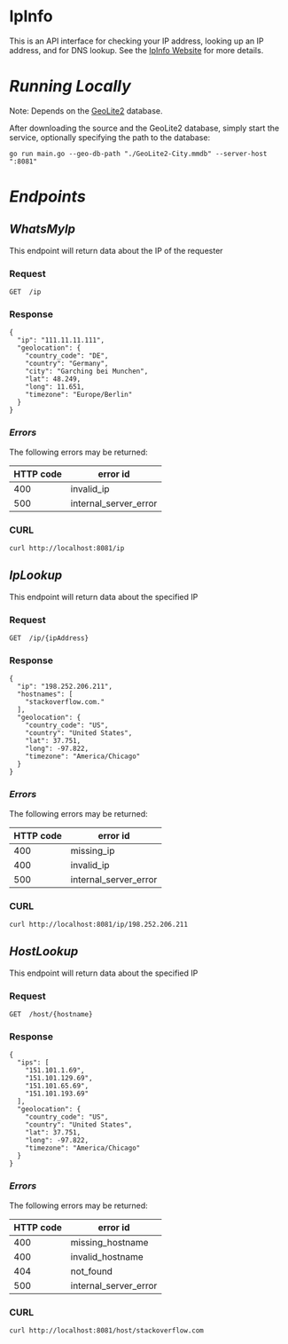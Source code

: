 # IpInfo
This is an API interface for checking your IP address, looking up an IP address, and for DNS lookup. See the [IpInfo Website](https://www.ip-info.xyz) for more details.

# *Running Locally*

Note: Depends on the [GeoLite2](https://dev.maxmind.com/geoip/geoip2/geolite2/) database.

After downloading the source and the GeoLite2 database, simply start the service, optionally specifying the path to the database:

```
go run main.go --geo-db-path "./GeoLite2-City.mmdb" --server-host ":8081"
```

# *Endpoints*

## *WhatsMyIp*
This endpoint will return data about the IP of the requester

### Request
```
GET  /ip
```

### Response
```
{
  "ip": "111.11.11.111",
  "geolocation": {
    "country_code": "DE",
    "country": "Germany",
    "city": "Garching bei Munchen",
    "lat": 48.249,
    "long": 11.651,
    "timezone": "Europe/Berlin"
  }
}
```

### *Errors*
The following errors may be returned:

HTTP code|error id
---|---
400|invalid_ip
500|internal_server_error

### CURL
```
curl http://localhost:8081/ip
```

## *IpLookup*
This endpoint will return data about the specified IP

### Request
```
GET  /ip/{ipAddress}
```

### Response
```
{
  "ip": "198.252.206.211",
  "hostnames": [
    "stackoverflow.com."
  ],
  "geolocation": {
    "country_code": "US",
    "country": "United States",
    "lat": 37.751,
    "long": -97.822,
    "timezone": "America/Chicago"
  }
}
```

### *Errors*
The following errors may be returned:

HTTP code|error id
---|---
400|missing_ip
400|invalid_ip
500|internal_server_error

### CURL
```
curl http://localhost:8081/ip/198.252.206.211
```

## *HostLookup*
This endpoint will return data about the specified IP

### Request
```
GET  /host/{hostname}
```

### Response
```
{
  "ips": [
    "151.101.1.69",
    "151.101.129.69",
    "151.101.65.69",
    "151.101.193.69"
  ],
  "geolocation": {
    "country_code": "US",
    "country": "United States",
    "lat": 37.751,
    "long": -97.822,
    "timezone": "America/Chicago"
  }
}

```

### *Errors*
The following errors may be returned:

HTTP code|error id
---|---
400|missing_hostname
400|invalid_hostname
404|not_found
500|internal_server_error

### CURL
```
curl http://localhost:8081/host/stackoverflow.com
```